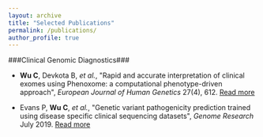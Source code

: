 ```yaml
---
layout: archive
title: "Selected Publications"
permalink: /publications/
author_profile: true
---
```


###Clinical Genomic Diagnostics###

- **Wu C**, Devkota B, *et al.*, "Rapid and accurate interpretation of clinical exomes using Phenoxome: a computational phenotype-driven approach", *European Journal of Human Genetics* 27(4), 612. [Read more](https://www.nature.com/articles/s41431-018-0328-7)

- Evans P, **Wu C**, *et al.*, "Genetic variant pathogenicity prediction trained using disease specific clinical sequencing datasets", *Genome Research* July 2019. [Read more](https://www.biorxiv.org/content/biorxiv/early/2018/05/30/334235.full.pdf)

